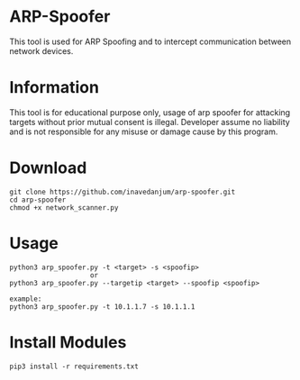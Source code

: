 # ARP-Spoofer

This tool is used for ARP Spoofing and to intercept communication between network devices.


# Information
This tool is for educational purpose only, usage of arp spoofer for attacking targets without prior mutual consent is illegal. Developer assume no liability and is not responsible for any misuse or damage cause by this program.

# Download 
	
	git clone https://github.com/inavedanjum/arp-spoofer.git
	cd arp-spoofer
	chmod +x network_scanner.py
	
# Usage
	
	python3 arp_spoofer.py -t <target> -s <spoofip>
                        or 
	python3 arp_spoofer.py --targetip <target> --spoofip <spoofip>

	example:
	python3 arp_spoofer.py -t 10.1.1.7 -s 10.1.1.1
	

# Install Modules 

	pip3 install -r requirements.txt
